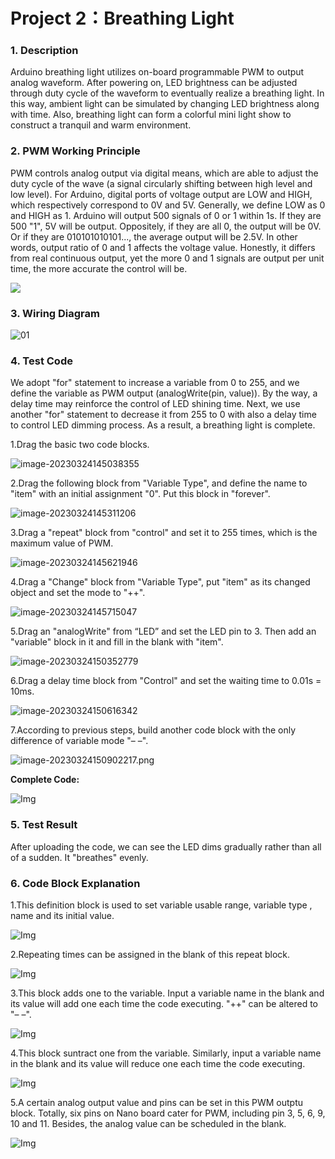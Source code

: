 # **Project 2：Breathing Light**

### **1. Description**
Arduino breathing light utilizes on-board programmable PWM to output analog waveform. After powering on, LED brightness can be adjusted through duty cycle of the waveform to eventually realize a breathing light.
In this way, ambient light can be simulated by changing LED brightness along with time. Also, breathing light can form a colorful mini light show to construct a tranquil and warm environment.

### **2. PWM Working Principle**

PWM controls analog output via digital means, which are able to adjust the duty cycle of the wave (a signal circularly shifting between high level and low level).
For Arduino, digital ports of voltage output are LOW and HIGH, which respectively correspond to 0V and 5V.
Generally, we define LOW as 0 and HIGH as 1. Arduino will output 500 signals of 0 or 1 within 1s. If they are 500 "1", 5V will be output. Oppositely, if they are all 0, the output will be 0V. Or if they are 010101010101..., the average output will be 2.5V.
In other words, output ratio of 0 and 1 affects the voltage value. Honestly, it differs from real continuous output, yet the more 0 and 1 signals are output per unit time, the more accurate the control will be.

![](media/img-20230225090854.png)

### **3. Wiring Diagram**

![01](media/01-1679396611356-2.jpg)

### **4. Test Code**

We adopt "for" statement to increase a variable from 0 to 255, and we define the variable as PWM output (analogWrite(pin, value)). By the way, a delay time may reinforce the control of LED shining time. Next, we use another "for" statement to decrease it from 255 to 0 with also a delay time to control LED dimming process.
As a result, a breathing light is complete.

1.Drag the basic two code blocks.

![image-20230324145038355](media/image-20230324145038355.png)

2.Drag the following block from "Variable Type", and define the name to "item" with an initial assignment "0". Put this block in "forever". 

![image-20230324145311206](media/image-20230324145311206.png)

3.Drag a "repeat" block from "control" and set it to 255 times, which is the maximum value of PWM.

![image-20230324145621946](media/image-20230324145621946.png)

4.Drag a "Change" block from "Variable Type", put "item" as its changed object and set the mode to "++".

![image-20230324145715047](media/image-20230324145715047.png)

5.Drag an "analogWrite" from “LED” and set the LED pin to 3. Then add an "variable" block in it and fill in the blank with "item". 

![image-20230324150352779](media/image-20230324150352779.png)

6.Drag a delay time block from "Control" and set the waiting time to 0.01s = 10ms. 

![image-20230324150616342](media/image-20230324150616342.png)

7.According to previous steps, build another code block with the only difference of variable mode "– –".

![image-20230324150902217.png](media/image-20230324150902217.png)

**Complete Code:**

![Img](media/img-20230307185310.png)

### **5. Test Result**

After uploading the code, we can see the LED dims gradually rather than all of a sudden. It "breathes" evenly.
### **6. Code Block Explanation**

1.This definition block is used to set variable usable range, variable type , name and its initial value. 

![Img](media/img-20230307190132.png)

2.Repeating times can be assigned in the blank of this repeat block. 

![Img](media/img-20230307190325.png)

3.This block adds one to the variable. Input a variable name in the blank and its value will add one each time the code executing. "++" can be altered to "– –".

![Img](media/img-20230307190714.png)

4.This block suntract one from the variable. Similarly, input a variable name in the blank and its value will reduce one each time the code executing. 

![Img](media/img-20230307192056.png)

5.A certain analog output value and pins can be set in this PWM outptu block. Totally, six pins on Nano board cater for PWM, including pin 3, 5, 6, 9, 10 and 11. Besides, the analog value can be scheduled in the blank. 

![Img](media/img-20230307190828.png)


